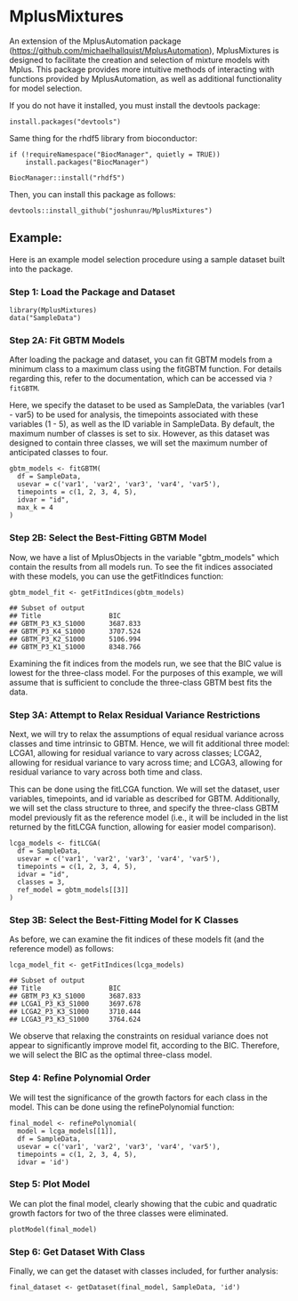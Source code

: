 # MplusMixtures

An extension of the MplusAutomation package (https://github.com/michaelhallquist/MplusAutomation), MplusMixtures is designed to facilitate the creation and selection of mixture models with Mplus. This package provides more intuitive methods of interacting with functions provided by MplusAutomation, as well as additional functionality for model selection.


If you do not have it installed, you must install the devtools package:

    install.packages("devtools")
    
Same thing for the rhdf5 library from bioconductor:

    if (!requireNamespace("BiocManager", quietly = TRUE))
        install.packages("BiocManager")
        
    BiocManager::install("rhdf5")
    
Then, you can install this package as follows:
    
    devtools::install_github("joshunrau/MplusMixtures")

## Example:

Here is an example model selection procedure using a sample dataset built into 
the package.

### Step 1: Load the Package and Dataset

    library(MplusMixtures)
    data("SampleData")
    
### Step 2A: Fit GBTM Models

After loading the package and dataset, you can fit GBTM models from a minimum 
class to a maximum class using the fitGBTM function. For details regarding this, 
refer to the documentation, which can be accessed via `?fitGBTM`.

Here, we specify the dataset to be used as SampleData, the variables (var1 - var5)
to be used for analysis, the timepoints associated with these variables (1 - 5), 
as well as the ID variable in SampleData. By default, the maximum number of classes
is set to six. However, as this dataset was designed to contain three classes, 
we will set the maximum number of anticipated classes to four.

    gbtm_models <- fitGBTM(
      df = SampleData,
      usevar = c('var1', 'var2', 'var3', 'var4', 'var5'),
      timepoints = c(1, 2, 3, 4, 5),
      idvar = "id",
      max_k = 4
    )
    
### Step 2B: Select the Best-Fitting GBTM Model
    
Now, we have a list of MplusObjects in the variable "gbtm_models" which contain
the results from all models run. To see the fit indices associated with these models,
you can use the getFitIndices function:

    gbtm_model_fit <- getFitIndices(gbtm_models)
    
    ## Subset of output
    ## Title                 BIC
    ## GBTM_P3_K3_S1000      3687.833
    ## GBTM_P3_K4_S1000      3707.524
    ## GBTM_P3_K2_S1000      5106.994
    ## GBTM_P3_K1_S1000      8348.766
    
Examining the fit indices from the models run, we see that the BIC value is lowest 
for the three-class model. For the purposes of this example, we will assume that is 
sufficient to conclude the three-class GBTM best fits the data.

### Step 3A: Attempt to Relax Residual Variance Restrictions

Next, we will try to relax the assumptions of equal residual variance across classes
and time intrinsic to GBTM. Hence, we will fit additional three model: LCGA1, allowing
for residual variance to vary across classes; LCGA2, allowing for residual variance to 
vary across time; and LCGA3, allowing for residual variance to vary across both time
and class. 

This can be done using the fitLCGA function. We will set the dataset, user variables,
timepoints, and id variable as described for GBTM. Additionally, we will set the class
structure to three, and specify the three-class GBTM model previously fit as the reference
model (i.e., it will be included in the list returned by the fitLCGA function, allowing for
easier model comparison).

    lcga_models <- fitLCGA(
      df = SampleData,
      usevar = c('var1', 'var2', 'var3', 'var4', 'var5'),
      timepoints = c(1, 2, 3, 4, 5),
      idvar = "id",
      classes = 3,
      ref_model = gbtm_models[[3]]
    )

### Step 3B: Select the Best-Fitting Model for K Classes

As before, we can examine the fit indices of these models fit (and the reference 
model) as follows:

    lcga_model_fit <- getFitIndices(lcga_models)
    
    ## Subset of output
    ## Title                 BIC
    ## GBTM_P3_K3_S1000      3687.833
    ## LCGA1_P3_K3_S1000     3697.678
    ## LCGA2_P3_K3_S1000     3710.444
    ## LCGA3_P3_K3_S1000     3764.624
    
We observe that relaxing the constraints on residual variance does not appear to
significantly improve model fit, according to the BIC. Therefore, we will select
the BIC as the optimal three-class model. 

### Step 4: Refine Polynomial Order

We will test the significance of the growth factors for each class in
the model. This can be done using the refinePolynomial function:

    final_model <- refinePolynomial(
      model = lcga_models[[1]], 
      df = SampleData, 
      usevar = c('var1', 'var2', 'var3', 'var4', 'var5'),
      timepoints = c(1, 2, 3, 4, 5),
      idvar = 'id')

### Step 5: Plot Model

We can plot the final model, clearly showing that the cubic and quadratic 
growth factors for two of the three classes were eliminated.

    plotModel(final_model)

### Step 6: Get Dataset With Class

Finally, we can get the dataset with classes included, for further analysis:

    final_dataset <- getDataset(final_model, SampleData, 'id')
